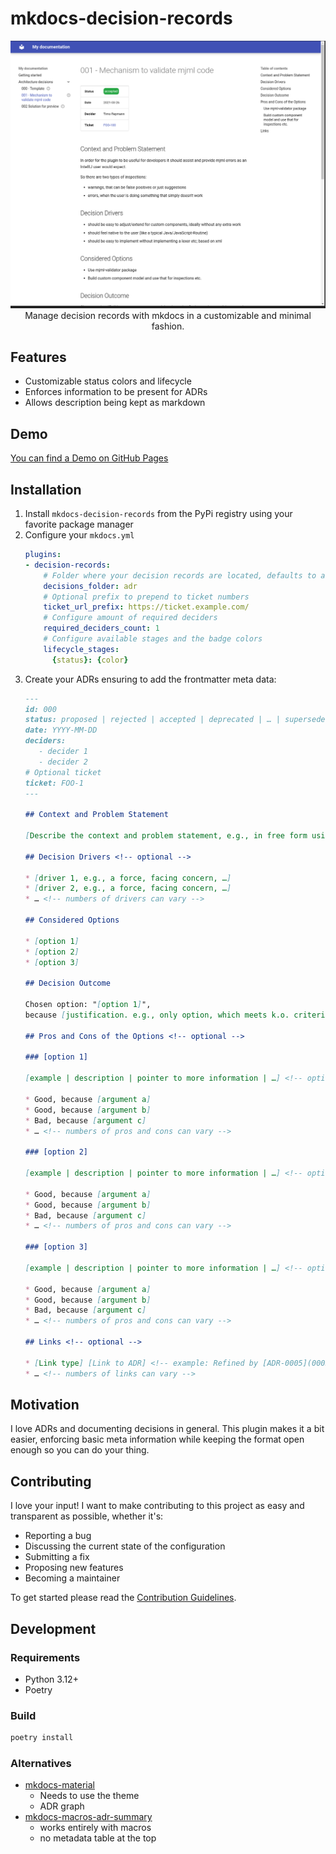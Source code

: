 mkdocs-decision-records
==

<p align="center">
	<img width="600" src="https://raw.githubusercontent.com/timo-reymann/mkdocs-decision-records/main/.github/images/demo.png">
    <br />
    Manage decision records with mkdocs in a customizable and minimal fashion.
</p>

## Features

- Customizable status colors and lifecycle
- Enforces information to be present for ADRs
- Allows description being kept as markdown

## Demo

[You can find a Demo on GitHub Pages](https://timo-reymann.github.io/mkdocs-decision-records/)

## Installation

1. Install `mkdocs-decision-records` from the PyPi registry using your favorite package manager
2. Configure your `mkdocs.yml`
   ```yaml
   plugins:
   - decision-records:
       # Folder where your decision records are located, defaults to adr
       decisions_folder: adr
       # Optional prefix to prepend to ticket numbers
       ticket_url_prefix: https://ticket.example.com/
       # Configure amount of required deciders
       required_deciders_count: 1
       # Configure available stages and the badge colors
       lifecycle_stages:
         {status}: {color}
   ```
3. Create your ADRs ensuring to add the frontmatter meta data:
   ```markdown
   ---
   id: 000
   status: proposed | rejected | accepted | deprecated | … | superseded by
   date: YYYY-MM-DD
   deciders:
      - decider 1
      - decider 2
   # Optional ticket
   ticket: FOO-1
   ---

   ## Context and Problem Statement

   [Describe the context and problem statement, e.g., in free form using two to three sentences. You may want to articulate the problem in form of a question.]

   ## Decision Drivers <!-- optional -->

   * [driver 1, e.g., a force, facing concern, …]
   * [driver 2, e.g., a force, facing concern, …]
   * … <!-- numbers of drivers can vary -->

   ## Considered Options

   * [option 1]
   * [option 2]
   * [option 3]

   ## Decision Outcome

   Chosen option: "[option 1]",
   because [justification. e.g., only option, which meets k.o. criterion decision driver | which resolves force force | … | comes out best (see below)].

   ## Pros and Cons of the Options <!-- optional -->

   ### [option 1]

   [example | description | pointer to more information | …] <!-- optional -->

   * Good, because [argument a]
   * Good, because [argument b]
   * Bad, because [argument c]
   * … <!-- numbers of pros and cons can vary -->

   ### [option 2]

   [example | description | pointer to more information | …] <!-- optional -->

   * Good, because [argument a]
   * Good, because [argument b]
   * Bad, because [argument c]
   * … <!-- numbers of pros and cons can vary -->

   ### [option 3]

   [example | description | pointer to more information | …] <!-- optional -->

   * Good, because [argument a]
   * Good, because [argument b]
   * Bad, because [argument c]
   * … <!-- numbers of pros and cons can vary -->

   ## Links <!-- optional -->

   * [Link type] [Link to ADR] <!-- example: Refined by [ADR-0005](0005-example.md) -->
   * … <!-- numbers of links can vary -->
   ```

## Motivation

I love ADRs and documenting decisions in general. This plugin makes it a bit easier, enforcing basic meta information
while keeping the format open enough so you can do your thing.

## Contributing

I love your input! I want to make contributing to this project as easy and transparent as possible, whether it's:

- Reporting a bug
- Discussing the current state of the configuration
- Submitting a fix
- Proposing new features
- Becoming a maintainer

To get started please read the [Contribution Guidelines](./CONTRIBUTING.md).

## Development

### Requirements

- Python 3.12+
- Poetry

### Build

````sh
poetry install
````

### Alternatives

- [mkdocs-material](https://pypi.org/project/mkdocs-material-adr/)
    - Needs to use the theme
    - ADR graph
- [mkdocs-macros-adr-summary](https://github.com/febus982/mkdocs-macros-adr-summary)
    - works entirely with macros
    - no metadata table at the top